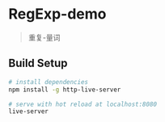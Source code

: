 # RegExp-demo

> 重复-量词

## Build Setup

``` bash
# install dependencies
npm install -g http-live-server

# serve with hot reload at localhost:8080
live-server

```
